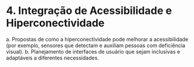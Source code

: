 # 4. Integração de Acessibilidade e Hiperconectividade

a. Propostas de como a hiperconectividade pode melhorar a acessibilidade (por exemplo, sensores que detectam e auxiliam pessoas com deficiência visual).
b. Planejamento de interfaces de usuário que sejam inclusivas e adaptáveis a diferentes necessidades.